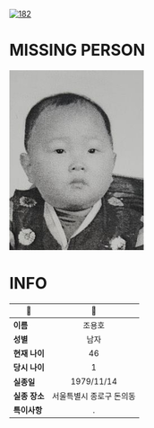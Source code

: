 [![182](https://img.shields.io/badge/%EC%8B%A4%EC%A2%85%EC%8B%A0%EA%B3%A0%EB%8A%94%20%EA%B5%AD%EB%B2%88%EC%97%86%EC%9D%B4-182-blue)](http://safe182.go.kr/index.do)

# MISSING PERSON

<img src="./missing_person.jpg">

# INFO

|🔑|💎|
|--|:--:|
|**이름**|조용호|
|**성별**|남자|
|**현재 나이**|46|
|**당시 나이**|1|
|**실종일**|1979/11/14|
|**실종 장소**|서울특별시 종로구 돈의동 |
|**특이사항**|.|
